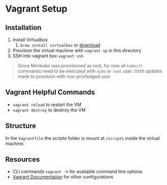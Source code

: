 # Vagrant Setup

## Installation
1. Install Virtualbox 
   1. `brew install virtualbox` or [download](https://www.virtualbox.org/wiki/Downloads)
2. Provision the virtual machine with `vagrant up` in this directory
3. SSH into vagrant box `vagrant ssh`
> Since Minikube was provisioned as root, for now all `kubectl` commands need to be executed with `sudo` or `root`  user. Until updates made to provision with non-priviledged user

## Vagrant Helpful Commands
- `vagrant reload` to restart the VM
- `vagrant destroy` to destroy the VM

## Structure
In the `Vagrantfile` the scripts folder is mount at `/scripts` inside the virtual machine.

## Resources
- CLI commands `vagrant -h` for available command line options
- [Vagrant Documentation](https://developer.hashicorp.com/vagrant/docs) for other configurations
